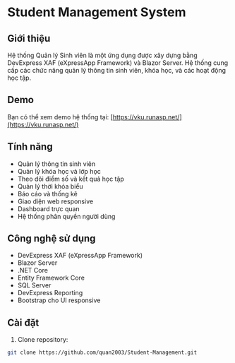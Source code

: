 # Student Management System

## Giới thiệu
Hệ thống Quản lý Sinh viên là một ứng dụng được xây dựng bằng DevExpress XAF (eXpressApp Framework) và Blazor Server. Hệ thống cung cấp các chức năng quản lý thông tin sinh viên, khóa học, và các hoạt động học tập.

## Demo
Bạn có thể xem demo hệ thống tại: [https://vku.runasp.net/](https://vku.runasp.net/)

## Tính năng
- Quản lý thông tin sinh viên
- Quản lý khóa học và lớp học
- Theo dõi điểm số và kết quả học tập
- Quản lý thời khóa biểu
- Báo cáo và thống kê
- Giao diện web responsive
- Dashboard trực quan
- Hệ thống phân quyền người dùng

## Công nghệ sử dụng
- DevExpress XAF (eXpressApp Framework)
- Blazor Server
- .NET Core
- Entity Framework Core
- SQL Server
- DevExpress Reporting
- Bootstrap cho UI responsive

## Cài đặt
1. Clone repository:
```bash
git clone https://github.com/quan2003/Student-Management.git
